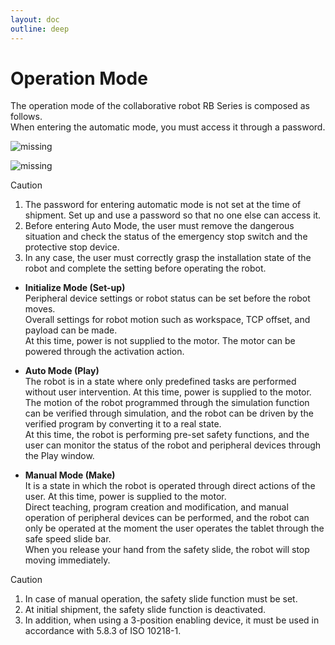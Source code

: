 ```yaml
---
layout: doc
outline: deep
---
```


# Operation Mode

The operation mode of the collaborative robot RB Series is composed as follows.<br>
When entering the automatic mode, you must access it through a password.

![missing](/manual/common/safety_function/6-1.png)

![missing](/manual/common/safety_function/6-2.png)

<div class="warning custom-block">
  <p class="custom-block-title">Caution</p>
  <ol>
    <li>
      The password for entering automatic mode is not set at the time of shipment. Set up and use a password so that no one else can access it.
    </li>
    <li>
      Before entering Auto Mode, the user must remove the dangerous situation and check the status of the emergency stop switch and the protective stop device.
    </li>
    <li>
      In any case, the user must correctly grasp the installation state of the robot and complete the setting before operating the robot.
    </li>
  </ol>
</div>

- **Initialize Mode (Set-up)**<br>
  Peripheral device settings or robot status can be set before the robot moves.<br>
  Overall settings for robot motion such as workspace, TCP offset, and payload can be made.<br>
  At this time, power is not supplied to the motor. The motor can be powered through the activation action.

- **Auto Mode (Play)**<br>
  The robot is in a state where only predefined tasks are performed without user intervention. At this time, power is supplied to the motor.<br>
  The motion of the robot programmed through the simulation function can be verified through simulation, and the robot can be driven by the verified program by converting it to a real state.<br>
  At this time, the robot is performing pre-set safety functions, and the user can monitor the status of the robot and peripheral devices through the Play window.

- **Manual Mode (Make)**<br>
  It is a state in which the robot is operated through direct actions of the user. At this time, power is supplied to the motor.<br>
  Direct teaching, program creation and modification, and manual operation of peripheral devices can be performed, and the robot can only be operated at the moment the user operates the tablet through the safe speed slide bar.<br>
  When you release your hand from the safety slide, the robot will stop moving immediately.

<div class="warning custom-block">
  <p class="custom-block-title">Caution</p>
  <ol>
    <li>
      In case of manual operation, the safety slide function must be set.
    </li>
    <li>
      At initial shipment, the safety slide function is deactivated.
    </li>
    <li>
      In addition, when using a 3-position enabling device, it must be used in accordance with 5.8.3 of ISO 10218-1.
    </li>
  </ol>
</div>

